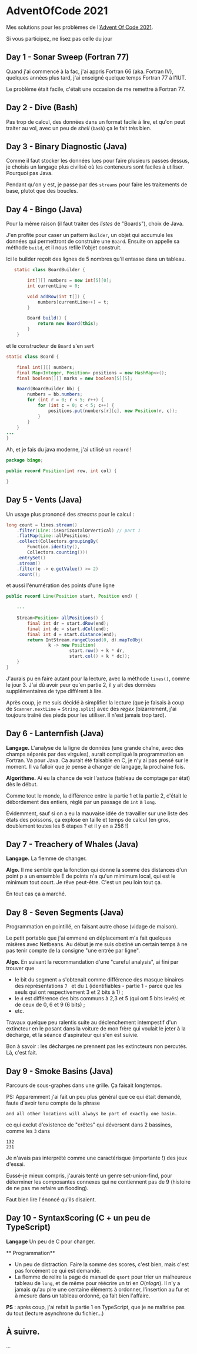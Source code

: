 # AdventOfCode 2021

Mes solutions pour les problèmes de l'[Advent Of Code 2021](https://adventofcode.com/).

Si vous participez, ne lisez pas celle du jour

## Day 1 - Sonar Sweep (Fortran 77)

Quand j'ai commencé à la fac, j'ai appris Fortran 66 (aka. Fortran
IV), quelques années plus tard, j'ai enseigné quelque temps Fortran 77
à l'IUT.

Le problème était facile, c'était une occasion de me remettre à
Fortran 77.


## Day 2 - Dive (Bash)

Pas trop de calcul, des données dans un format facile à lire, et qu'on
peut traiter au vol, avec un peu de *shell* (`bash`) ça le fait très bien.

## Day 3 - Binary Diagnostic (Java)

Comme il faut stocker les données lues pour faire plusieurs passes
dessus, je choisis un langage plus civilisé où les conteneurs sont
faciles à utiliser.  Pourquoi pas Java.

Pendant qu'on y est, je passe par des `streams` pour faire les traitements
de base, plutot que des boucles.

## Day 4 - Bingo (Java)

Pour la même raison (il faut traiter des *listes* de "Boards"), choix
de Java.

J'en profite pour caser un pattern `Builder`, un objet qui accumule
les données qui permettront de construire une `Board`. Ensuite on 
appelle sa méthode `build`, et il nous refile l'objet construit.

Ici le builder reçoit des lignes de 5 nombres qu'il entasse dans un tableau.

~~~java
   static class BoardBuilder {

        int[][] numbers = new int[5][0];
        int currentLine = 0;

        void addRow(int t[]) {
            numbers[currentLine++] = t;
        }

        Board build() {
            return new Board(this);
        }
    }
~~~

et le constructeur de `Board` s'en sert

~~~java
static class Board {

	final int[][] numbers;
	final Map<Integer, Position> positions = new HashMap<>();
	final boolean[][] marks = new boolean[5][5];

	Board(BoardBuilder bb) {
		numbers = bb.numbers;
		for (int r = 0; r < 5; r++) {
			for (int c = 0; c < 5; c++) {
				positions.put(numbers[r][c], new Position(r, c));
			}
		}
	}
...
}
~~~

Ah, et je fais du java moderne, j'ai utilisé un `record` !

~~~java
package bingo;

public record Position(int row, int col) {

}
~~~

## Day 5 - Vents (Java)

Un usage plus prononcé des *streams* pour le calcul :

~~~java
long count = lines.stream()
	.filter(Line::isHorizontalOrVertical) // part 1
	.flatMap(Line::allPositions)
	.collect(Collectors.groupingBy(
		Function.identity(),
		Collectors.counting()))
	.entrySet()
	.stream()
	.filter(e -> e.getValue() >= 2)
	.count();
~~~

et aussi l'énumération des points d'une ligne

~~~java
public record Line(Position start, Position end) {

    ...
	
    Stream<Position> allPositions() {
        final int dr = start.dRow(end);
        final int dc = start.dCol(end);
        final int d = start.distance(end);
        return IntStream.rangeClosed(0, d).mapToObj(
                k -> new Position(
						start.row() + k * dr,
						start.col() + k * dc));
    }
}
~~~


J'aurais pu en faire autant pour la lecture, avec la méthode
`lines()`, comme le jour 3. J'ai dû avoir peur qu'en partie 2, il y
ait des données supplémentaires de type différent à lire.

Après coup, je me suis décidé à simplifier la lecture (que je faisais
à coup de `Scanner.nextLine` + `String.split`) avec des *regex* (bizarrement, 
j'ai toujours traîné des pieds pour les utiliser. Il n'est jamais trop tard).


## Day 6 - Lanternfish (Java)

**Langage.** L'analyse de la ligne de données (une grande chaîne, avec
des champs séparés par des virgules), aurait compliqué la
programmation en Fortran.  Va pour Java. Ca aurait été faisable en C,
je n'y ai pas pensé sur le moment.  Il va falloir que je pense à
changer de langage, la prochaine fois.

**Algorithme.** Ai eu la chance de voir l'astuce (tableau de comptage
par état) dès le début.

Comme tout le monde, la différence entre la partie 1 et la partie 2,
c'était le débordement des entiers, réglé par un passage de `int` à `long`.

Évidemment, sauf si on a eu la mauvaise idée de travailler sur une
liste des états des poissons, ça explose en taille et temps de calcul
(en gros, doublement toutes les 6 étapes ? et il y en a 256 !)


## Day 7 - Treachery of Whales (Java)

**Langage.** La flemme de changer.

**Algo.** Il me semble que la fonction qui donne la somme des
distances d'un point p a un ensemble E de points n'a qu'un mimimum
local, qui est le minimum tout court. Je rêve peut-être. C'est un peu
loin tout ça.

En tout cas ça a marché.

## Day 8 - Seven Segments (Java)

Programmation en pointillé, en faisant autre chose (vidage de maison).

Le petit portable que j'ai emmené en déplacement m'a fait quelques
misères avec Netbeans. Au début je me suis obstiné
un certain temps à ne pas tenir compte de la consigne "une entrée par ligne".

**Algo.** En suivant la recommandation d'une "careful analysis", ai fini
par trouver que 

- le bit du segment `a` s'obtenait comme différence des masque
binaires des représentations `7 ` et du `1` (identifiables - partie
1 - parce que les seuls qui ont respectivement 3 et 2 bits à 1) ;
- le `d` est différence des bits communs à 2,3 et 5
(qui ont 5 bits levés) et de ceux de 0, 6 et 9 (6 bits) ;
- etc.

Travaux quelque peu ralentis suite au déclenchement intempestif d'un
extincteur en le posant dans la voiture de mon frère qui voulait le
jeter à la décharge, et la séance d'aspirateur qui s'en est suivie.

Bon à savoir : les décharges ne prennent pas les extincteurs non percutés.
Là, c'est fait.

## Day 9 -  Smoke Basins (Java)

Parcours de sous-graphes dans une grille. Ça faisait longtemps.

PS: Apparemment j'ai fait un peu plus général que ce qui était demandé, 
faute d'avoir tenu compte de la phrase

~~~
and all other locations will always be part of exactly one basin.
~~~

ce qui exclut d'existence de "crêtes" qui déversent dans 2 bassines,
comme les `3` dans

~~~
132
231
~~~

Je n'avais pas interprété
comme une caractérisque (importante !) des jeux d'essai.

Eussé-je mieux compris, j'aurais tenté un genre set-union-find, pour
déterminer les composantes connexes qui ne contiennent pas de 9 (histoire
de ne pas me refaire un flooding).


Faut bien lire l'énoncé qu'ils disaient.


## Day 10 - SyntaxScoring (C + un peu de TypeScript)

**Langage** Un peu de C pour changer.

** Programmation**

- Un peu de distraction. Faire la somme des scores, c'est bien, mais c'est
pas forcément ce qui est demandé.
- La flemme de relire la page de manuel de `qsort` pour trier un
malheureux tableau de `long`, et de même pour réécrire un tri en $O(n
log n)$. Il n'y a jamais qu'au pire une centaine éléments à ordonner,
l'insertion au fur et à mesure dans un tableau ordonné, ça fait bien
l'affaire.

**PS** : après coup, j'ai refait la partie 1 en TypeScript, que je ne maîtrise 
pas du tout (lecture asynchrone du fichier...)

##	À suivre.

...

